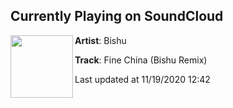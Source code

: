 ## Currently Playing on SoundCloud

[<img align="left" width="100" src="https://i1.sndcdn.com/artworks-000434948556-1srheh-t50x50.jpg">](https://soundcloud.com/welcome2bishu/fine-china-bishu-remix?in=saxurn/sets/drippy)

**Artist**: Bishu 

**Track**: Fine China (Bishu Remix)

Last updated at 11/19/2020 12:42
